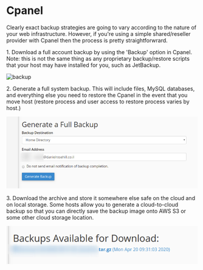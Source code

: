# Cpanel

<p>Clearly exact backup strategies are going to vary according to the nature of your web infrastructure. However, if you're using a simple shared/reseller provider with Cpanel then the process is pretty straightforwrard.</p>

<p>1. Download a full account backup by using the 'Backup' option in Cpanel. Note: this is not the same thing as any proprietary backup/restore scripts that your host may have installed for you, such as JetBackup.

![backup](/images/cpanel1.png)

<p>2. Generate a full system backup. This will include files, MySQL databases, and everything else you need to restore the Cpanel in the event that you move host (restore process and user access to restore process varies by host.)

![backup](/images/cpanel2.png)

<p>3. Download the archive and store it somewhere else safe on the cloud and on local storage. Some hosts allow you to generate a cloud-to-cloud backup so that you can directly save the backup image onto AWS S3 or some other cloud storage location. 

![backup](/images/cpanel3.png)
